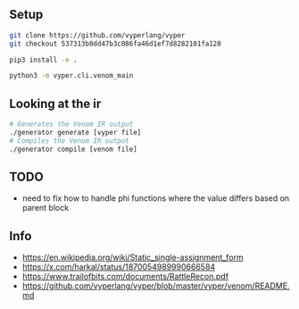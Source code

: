 ## Setup
```bash
git clone https://github.com/vyperlang/vyper
git checkout 537313b0dd47b3c086fa46d1ef7d8282101fa128

pip3 install -e .

python3 -m vyper.cli.venom_main
```

## Looking at the ir
```bash
# Generates the Venom IR output
./generator generate [vyper file]
# Compiles the Venom IR output
./generator compile [venom file]
```

## TODO
- need to fix how to handle phi functions where the value differs based on parent block

## Info
- https://en.wikipedia.org/wiki/Static_single-assignment_form
- https://x.com/harkal/status/1870054989990666584
- https://www.trailofbits.com/documents/RattleRecon.pdf
- https://github.com/vyperlang/vyper/blob/master/vyper/venom/README.md
